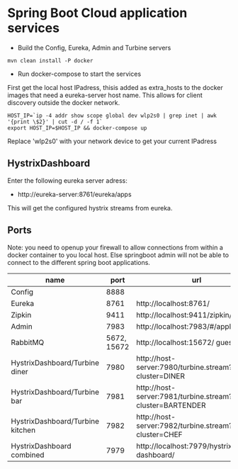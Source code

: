 # Spring Boot Cloud application services

- Build the Config, Eureka, Admin and Turbine servers

```
mvn clean install -P docker
```

- Run docker-compose to start the services

First get the local host IPadress, thisis added as extra_hosts to the docker images that need a eureka-server host name. This allows for client discovery outside the docker network.

```
HOST_IP=`ip -4 addr show scope global dev wlp2s0 | grep inet | awk '{print \$2}' | cut -d / -f 1`
export HOST_IP=$HOST_IP && docker-compose up
```

Replace 'wlp2s0' with your network device to get your current IPadress
 
## HystrixDashboard
Enter the following eureka server adress:
- http://eureka-server:8761/eureka/apps

This will get the configured hystrix streams from eureka.

## Ports
Note: you need to openup your firewall to allow connections from within a docker container to you local host. Else springboot admin will not be able to connect to the different spring boot applications.

|name|port|url|
|----|----|---|
|Config|8888|
|Eureka|8761|http://localhost:8761/|
|Zipkin|9411|http://localhost:9411/zipkin/|
|Admin|7983|http://localhost:7983/#/applications|
|RabbitMQ|5672, 15672|http://localhost:15672/ guest/guest|
|HystrixDashboard/Turbine diner|7980|http://host-server:7980/turbine.stream?cluster=DINER|
|HystrixDashboard/Turbine bar|7981|http://host-server:7981/turbine.stream?cluster=BARTENDER|
|HystrixDashboard/Turbine kitchen|7982|http://host-server:7982/turbine.stream?cluster=CHEF|
|HystrixDashboard combined|7979|http://localhost:7979/hystrix-dashboard/|
